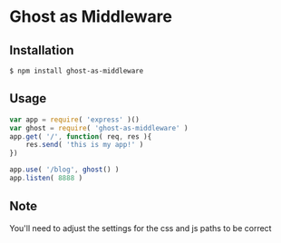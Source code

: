 # Ghost as Middleware

## Installation
```
$ npm install ghost-as-middleware
```

## Usage
```js
var app = require( 'express' )()
var ghost = require( 'ghost-as-middleware' )
app.get( '/', function( req, res ){
    res.send( 'this is my app!' )
})

app.use( '/blog', ghost() )
app.listen( 8888 )
```

## Note
You'll need to adjust the settings for the css and js paths to be correct
